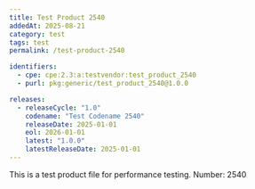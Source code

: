```yaml
---
title: Test Product 2540
addedAt: 2025-08-21
category: test
tags: test
permalink: /test-product-2540

identifiers:
  - cpe: cpe:2.3:a:testvendor:test_product_2540
  - purl: pkg:generic/test_product_2540@1.0.0

releases:
  - releaseCycle: "1.0"
    codename: "Test Codename 2540"
    releaseDate: 2025-01-01
    eol: 2026-01-01
    latest: "1.0.0"
    latestReleaseDate: 2025-01-01
---
```


This is a test product file for performance testing. Number: 2540

